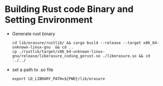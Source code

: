 # Building Rust code Binary and Setting Environment

- Generate rust binary
    ```
    cd lib/erasure/rustlib/ && cargo build --release --target x86_64-unknown-linux-gnu	&& cd ..
    cp ./rustlib/target/x86_64-unknown-linux-gnu/release/liberasure_coding_gorust.so ./liberasure.so && cd ../../
    ```

- set a path to .so file
    ```
    export LD_LIBRARY_PATH=${PWD}/lib/erasure
    ```